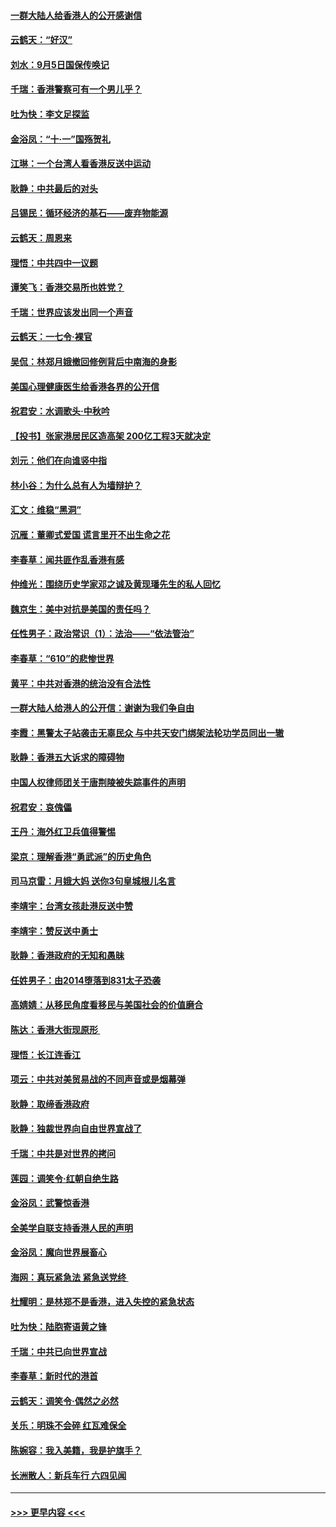 #### [一群大陆人给香港人的公开感谢信](../pages/nsc993/n11514797.md?t=09111822) 
#### [云鹤天：“好汉”](../pages/nsc993/n11513536.md?t=09111822) 
#### [刘水：9月5日国保传唤记](../pages/nsc993/n11513460.md?t=09111822) 
#### [千瑞：香港警察可有一个男儿乎？](../pages/nsc993/n11513109.md?t=09111822) 
#### [吐为快：李文足探监](../pages/nsc993/n11509622.md?t=09111822) 
#### [金浴凤：“十‧一”国殇贺礼](../pages/nsc993/n11509593.md?t=09111822) 
#### [江琳：一个台湾人看香港反送中运动](../pages/nsc993/n11509211.md?t=09111822) 
#### [耿静：中共最后的对头](../pages/nsc993/n11508308.md?t=09111822) 
#### [吕锡民：循环经济的基石——废弃物能源](../pages/nsc993/n11508212.md?t=09111822) 
#### [云鹤天：周恩来](../pages/nsc993/n11508055.md?t=09111822) 
#### [理悟：中共四中一议题](../pages/nsc993/n11507782.md?t=09111822) 
#### [谭笑飞：香港交易所也姓党？](../pages/nsc993/n11507753.md?t=09111822) 
#### [千瑞：世界应该发出同一个声音](../pages/nsc993/n11507290.md?t=09111822) 
#### [云鹤天：一七令‧裸官](../pages/nsc993/n11507177.md?t=09111822) 
#### [吴侃：林郑月娥撤回修例背后中南海的身影](../pages/nsc993/n11506876.md?t=09111822) 
#### [美国心理健康医生给香港各界的公开信](../pages/nsc993/n11506809.md?t=09111822) 
#### [祝君安：水调歌头‧中秋吟](../pages/nsc993/n11506758.md?t=09111822) 
#### [【投书】张家港居民区造高架 200亿工程3天就决定](../pages/nsc993/n11506682.md?t=09111822) 
#### [刘元：他们在向谁竖中指](../pages/nsc993/n11505384.md?t=09111822) 
#### [林小谷：为什么总有人为墙辩护？](../pages/nsc993/n11505226.md?t=09111822) 
#### [汇文：维稳“黑洞”](../pages/nsc993/n11504347.md?t=09111822) 
#### [沉雁：董卿式爱国 谎言里开不出生命之花](../pages/nsc993/n11503215.md?t=09111822) 
#### [李春草：闻共匪作乱香港有感](../pages/nsc993/n11503072.md?t=09111822) 
#### [仲维光：围绕历史学家邓之诚及黄现璠先生的私人回忆](../pages/nsc993/n11501330.md?t=09111822) 
#### [魏京生：美中对抗是美国的责任吗？](../pages/nsc993/n11500723.md?t=09111822) 
#### [任性男子：政治常识（1）：法治——“依法管治”](../pages/nsc993/n11500791.md?t=09111822) 
#### [李春草：“610”的悲惨世界](../pages/nsc993/n11501141.md?t=09111822) 
#### [黄平：中共对香港的统治没有合法性](../pages/nsc993/n11499473.md?t=09111822) 
#### [一群大陆人给港人的公开信：谢谢为我们争自由](../pages/nsc993/n11500402.md?t=09111822) 
#### [李霞：黑警太子站袭击无辜民众 与中共天安门绑架法轮功学员同出一辙](../pages/nsc993/n11499805.md?t=09111822) 
#### [耿静：香港五大诉求的障碍物](../pages/nsc993/n11497578.md?t=09111822) 
#### [中国人权律师团关于唐荆陵被失踪事件的声明](../pages/nsc993/n11500014.md?t=09111822) 
#### [祝君安：哀傀儡](../pages/nsc993/n11499776.md?t=09111822) 
#### [王丹：海外红卫兵值得警惕](../pages/nsc993/n11498138.md?t=09111822) 
#### [梁京：理解香港“勇武派”的历史角色](../pages/nsc993/n11498006.md?t=09111822) 
#### [司马京雷：月娥大妈  送你3句皇城根儿名言](../pages/nsc993/n11497885.md?t=09111822) 
#### [李靖宇：台湾女孩赴港反送中赞](../pages/nsc993/n11497721.md?t=09111822) 
#### [李靖宇：赞反送中勇士](../pages/nsc993/n11497452.md?t=09111822) 
#### [耿静：香港政府的无知和愚昧](../pages/nsc993/n11494238.md?t=09111822) 
#### [任姓男子：由2014堕落到831太子恐袭](../pages/nsc993/n11496683.md?t=09111822) 
#### [高婧婧：从移民角度看移民与美国社会的价值磨合](../pages/nsc993/n11495757.md?t=09111822) 
#### [陈达：香港大街现原形 ](../pages/nsc993/n11495441.md?t=09111822) 
#### [理悟：长江连香江](../pages/nsc993/n11495377.md?t=09111822) 
#### [项云：中共对美贸易战的不同声音或是烟幕弹](../pages/nsc993/n11494929.md?t=09111822) 
#### [耿静：取缔香港政府](../pages/nsc993/n11494218.md?t=09111822) 
#### [耿静：独裁世界向自由世界宣战了](../pages/nsc993/n11494190.md?t=09111822) 
#### [千瑞：中共是对世界的拷问](../pages/nsc993/n11493021.md?t=09111822) 
#### [莲园：调笑令‧红朝自绝生路](../pages/nsc993/n11493011.md?t=09111822) 
#### [金浴凤：武警惊香港](../pages/nsc993/n11492994.md?t=09111822) 
#### [全美学自联支持香港人民的声明](../pages/nsc993/n11492630.md?t=09111822) 
#### [金浴凤：魔向世界展畜心](../pages/nsc993/n11492599.md?t=09111822) 
#### [海网：真玩紧急法 紧急送党终 ](../pages/nsc993/n11492535.md?t=09111822) 
#### [杜耀明：是林郑不是香港，进入失控的紧急状态](../pages/nsc993/n11491420.md?t=09111822) 
#### [吐为快：陆胞寄语黄之锋](../pages/nsc993/n11491117.md?t=09111822) 
#### [千瑞：中共已向世界宣战](../pages/nsc993/n11490123.md?t=09111822) 
#### [李春草：新时代的港首](../pages/nsc993/n11489864.md?t=09111822) 
#### [云鹤天：调笑令·偶然之必然](../pages/nsc993/n11489701.md?t=09111822) 
#### [关乐：明珠不会碎 红瓦难保全](../pages/nsc993/n11489647.md?t=09111822) 
#### [陈婉容：我入美籍，我是护旗手？](../pages/nsc993/n11487908.md?t=09111822) 
#### [长洲散人：新兵车行 六四见闻](../pages/nsc993/n11487729.md?t=09111822) 

----
#### [ >>> 更早内容 <<< ](../indexes/nsc993-earlier.md)
